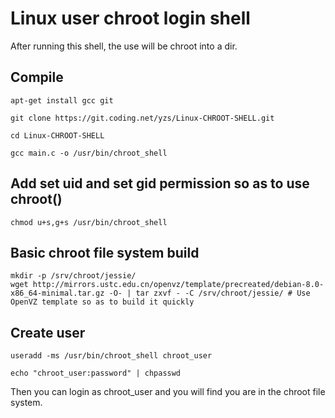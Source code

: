 # Linux user chroot login shell

After running this shell, the use will be chroot into a dir.


## Compile
```
apt-get install gcc git
```
```
git clone https://git.coding.net/yzs/Linux-CHROOT-SHELL.git
```
```
cd Linux-CHROOT-SHELL
```
```
gcc main.c -o /usr/bin/chroot_shell
```

## Add set uid and set gid permission so as to use chroot()
```
chmod u+s,g+s /usr/bin/chroot_shell
```

## Basic chroot file system build
```
mkdir -p /srv/chroot/jessie/
wget http://mirrors.ustc.edu.cn/openvz/template/precreated/debian-8.0-x86_64-minimal.tar.gz -O- | tar zxvf - -C /srv/chroot/jessie/ # Use OpenVZ template so as to build it quickly
```

## Create user
```
useradd -ms /usr/bin/chroot_shell chroot_user
```
```
echo "chroot_user:password" | chpasswd
```

Then you can login as chroot_user and you will find you are in the chroot file system.
